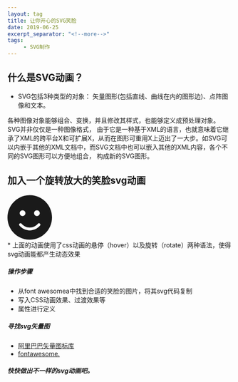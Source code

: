 ```yaml
---
layout: tag
title: 让你开心的SVG笑脸
date: 2019-06-25
excerpt_separator: "<!--more-->"
tags:
     - SVG制作
---
```

 
## 什么是SVG动画？
* SVG包括3种类型的对象： 矢量图形(包括直线、曲线在内的图形边)、点阵图像和文本。
<!--more-->
各种图像对象能够组合、变换，并且修改其样式，也能够定义成预处理对象。
SVG并非仅仅是一种图像格式， 由于它是一种基于XML的语言，也就意味着它继承了XML的跨平台X和可扩展X，从而在图形可重用X上迈出了一大步。如SVG可以内嵌于其他的XML文档中，而SVG文档中也可以嵌入其他的XML内容，各个不同的SVG图形可以方便地组合， 构成新的SVG图形。
## 加入一个旋转放大的笑脸svg动画
<div class="smile">
<svg aria-hidden="true" focusable="false" data-prefix="fas" data-icon="smile" class="svg-inline--fa fa-smile fa-w-16" role="img" xmlns="http://www.w3.org/2000/svg" viewBox="0 0 496 512"><path fill="currentColor" d="M248 8C111 8 0 119 0 256s111 248 248 248 248-111 248-248S385 8 248 8zm80 168c17.7 0 32 14.3 32 32s-14.3 32-32 32-32-14.3-32-32 14.3-32 32-32zm-160 0c17.7 0 32 14.3 32 32s-14.3 32-32 32-32-14.3-32-32 14.3-32 32-32zm194.8 170.2C334.3 380.4 292.5 400 248 400s-86.3-19.6-114.8-53.8c-13.6-16.3 11-36.7 24.6-20.5 22.4 26.9 55.2 42.2 90.2 42.2s67.8-15.4 90.2-42.2c13.4-16.2 38.1 4.2 24.6 20.5z"></path></svg>
</div>
<style> 
.smile svg {
width: 100px;
    -webkit-transition: width 2s, height 2s, -webkit-transform 2s; /* For Safari 3.1 to 6.0 */
    transition: width 2s, height 2s, transform 2s;
}

.smile svg:hover {
    width: 300px;
    height: 300px;
    -webkit-transform: rotate(360deg); /* Chrome, Safari, Opera */
    transform: rotate(360deg);
}

</style>
* 上面的动画使用了css动画的悬停（hover）以及旋转（rotate）两种语法，使得svg动画能都产生动态效果

##### 操作步骤
* 从font awesomea中找到合适的笑脸的图片，将其svg代码复制
* 写入CSS动画效果、过渡效果等
* 属性进行定义
##### 寻找svg矢量图
* [阿里巴巴矢量图标库](https://www.iconfont.cn/collections/index)
* [fontawesome.](https://fontawesome.com/)

##### 快快做出不一样的svg动画吧。